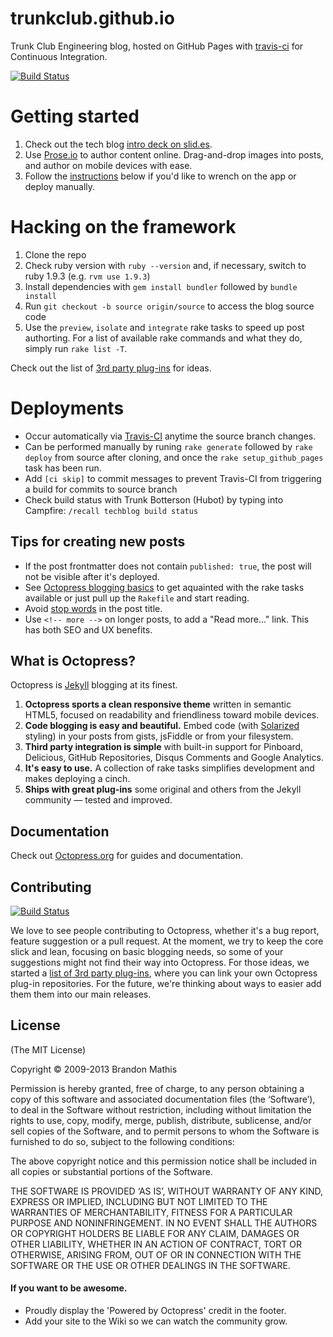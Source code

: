 trunkclub.github.io
===================
Trunk Club Engineering blog, hosted on GitHub Pages with [travis-ci](travis-ci.org) for Continuous Integration.

[![Build Status](https://travis-ci.org/trunkclub/trunkclub.github.io.png?branch=source)](https://travis-ci.org/trunkclub/trunkclub.github.io)

# Getting started

1. Check out the tech blog [intro deck on slid.es](http://slid.es/jhabdas/trunkclub-techblog).
2. Use [Prose.io](http://prose.io/#trunkclub/trunkclub.github.io/tree/source) to author content online. Drag-and-drop images into posts, and author on mobile devices with ease.
3. Follow the [instructions](#hacking) below if you'd like to wrench on the app or deploy manually.

# <a id="hacking"></a>Hacking on the framework

1. Clone the repo
2. Check ruby version with `ruby --version` and, if necessary, switch to ruby 1.9.3 (e.g. `rvm use 1.9.3`)
3. Install dependencies with `gem install bundler` followed by `bundle install`
4. Run `git checkout -b source origin/source` to access the blog source code
5. Use the `preview`, `isolate` and `integrate` rake tasks to speed up post authorting. For a list of available rake commands and what they do, simply run `rake list -T`.

Check out the list of [3rd party plug-ins](https://github.com/imathis/octopress/wiki/3rd-party-plugins) for ideas.

# Deployments

- Occur automatically via [Travis-CI](https://travis-ci.org/trunkclub/trunkclub.github.io) anytime the source branch changes.
- Can be performed manually by runing `rake generate` followed by `rake deploy` from source after cloning, and once the `rake setup_github_pages` task has been run.
- Add `[ci skip]` to commit messages to prevent Travis-CI from triggering a build for commits to source branch
- Check build status with Trunk Botterson (Hubot) by typing into Campfire: `/recall techblog build status`

## Tips for creating new posts

- If the post frontmatter does not contain `published: true`, the post will not be visible after it's deployed.
- See [Octopress blogging basics](http://octopress.org/docs/blogging/) to get aquainted with the rake tasks available or just pull up the `Rakefile` and start reading.
- Avoid [stop words](http://www.textfixer.com/resources/common-english-words.txt) in the post title.
- Use `<!-- more -->` on longer posts, to add a "Read more..." link. This has both SEO and UX benefits.


## What is Octopress?

Octopress is [Jekyll](https://github.com/mojombo/jekyll) blogging at its finest.

1. **Octopress sports a clean responsive theme** written in semantic HTML5, focused on readability and friendliness toward mobile devices.
2. **Code blogging is easy and beautiful.** Embed code (with [Solarized](http://ethanschoonover.com/solarized) styling) in your posts from gists, jsFiddle or from your filesystem.
3. **Third party integration is simple** with built-in support for Pinboard, Delicious, GitHub Repositories, Disqus Comments and Google Analytics.
4. **It's easy to use.** A collection of rake tasks simplifies development and makes deploying a cinch.
5. **Ships with great plug-ins** some original and others from the Jekyll community &mdash; tested and improved.


## Documentation

Check out [Octopress.org](http://octopress.org/docs) for guides and documentation.


## Contributing

[![Build Status](https://travis-ci.org/imathis/octopress.png?branch=master)](https://travis-ci.org/imathis/octopress)

We love to see people contributing to Octopress, whether it's a bug report, feature suggestion or a pull request. At the moment, we try to keep the core slick and lean, focusing on basic blogging needs, so some of your suggestions might not find their way into Octopress. For those ideas, we started a [list of 3rd party plug-ins](https://github.com/imathis/octopress/wiki/3rd-party-plugins), where you can link your own Octopress plug-in repositories. For the future, we're thinking about ways to easier add them them into our main releases.


## License
(The MIT License)

Copyright © 2009-2013 Brandon Mathis

Permission is hereby granted, free of charge, to any person obtaining a copy of this software and associated documentation files (the ‘Software’), to deal in the Software without restriction, including without limitation the rights to use, copy, modify, merge, publish, distribute, sublicense, and/or sell copies of the Software, and to permit persons to whom the Software is furnished to do so, subject to the following conditions:

The above copyright notice and this permission notice shall be included in all copies or substantial portions of the Software.

THE SOFTWARE IS PROVIDED ‘AS IS’, WITHOUT WARRANTY OF ANY KIND, EXPRESS OR IMPLIED, INCLUDING BUT NOT LIMITED TO THE WARRANTIES OF MERCHANTABILITY, FITNESS FOR A PARTICULAR PURPOSE AND NONINFRINGEMENT. IN NO EVENT SHALL THE AUTHORS OR COPYRIGHT HOLDERS BE LIABLE FOR ANY CLAIM, DAMAGES OR OTHER LIABILITY, WHETHER IN AN ACTION OF CONTRACT, TORT OR OTHERWISE, ARISING FROM, OUT OF OR IN CONNECTION WITH THE SOFTWARE OR THE USE OR OTHER DEALINGS IN THE SOFTWARE.


#### If you want to be awesome.
- Proudly display the 'Powered by Octopress' credit in the footer.
- Add your site to the Wiki so we can watch the community grow.
